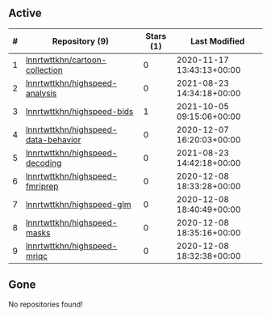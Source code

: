 ## Active
| # | Repository (9) | Stars (1) | Last Modified |
| --- | --- | --- | --- |
| 1 | [lnnrtwttkhn/cartoon-collection](https://gin.g-node.org/lnnrtwttkhn/cartoon-collection) | 0 | 2020-11-17 13:43:13+00:00 |
| 2 | [lnnrtwttkhn/highspeed-analysis](https://gin.g-node.org/lnnrtwttkhn/highspeed-analysis) | 0 | 2021-08-23 14:34:18+00:00 |
| 3 | [lnnrtwttkhn/highspeed-bids](https://gin.g-node.org/lnnrtwttkhn/highspeed-bids) | 1 | 2021-10-05 09:15:06+00:00 |
| 4 | [lnnrtwttkhn/highspeed-data-behavior](https://gin.g-node.org/lnnrtwttkhn/highspeed-data-behavior) | 0 | 2020-12-07 16:20:03+00:00 |
| 5 | [lnnrtwttkhn/highspeed-decoding](https://gin.g-node.org/lnnrtwttkhn/highspeed-decoding) | 0 | 2021-08-23 14:42:18+00:00 |
| 6 | [lnnrtwttkhn/highspeed-fmriprep](https://gin.g-node.org/lnnrtwttkhn/highspeed-fmriprep) | 0 | 2020-12-08 18:33:28+00:00 |
| 7 | [lnnrtwttkhn/highspeed-glm](https://gin.g-node.org/lnnrtwttkhn/highspeed-glm) | 0 | 2020-12-08 18:40:49+00:00 |
| 8 | [lnnrtwttkhn/highspeed-masks](https://gin.g-node.org/lnnrtwttkhn/highspeed-masks) | 0 | 2020-12-08 18:35:16+00:00 |
| 9 | [lnnrtwttkhn/highspeed-mriqc](https://gin.g-node.org/lnnrtwttkhn/highspeed-mriqc) | 0 | 2020-12-08 18:32:38+00:00 |

## Gone
No repositories found!
